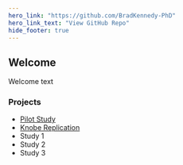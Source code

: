 ```yaml
---
hero_link: "https://github.com/BradKennedy-PhD"
hero_link_text: "View GitHub Repo"
hide_footer: true
---
```

## Welcome

Welcome text

### Projects
- [Pilot Study](https://bradkennedy-phd.github.io/Pilot-study/)
- [Knobe Replication](https://bradkennedy-phd.github.io/KnobeReplication/)
- Study 1
- Study 2
- Study 3

